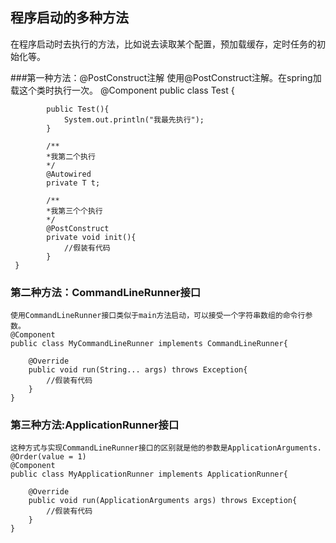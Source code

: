 ## 程序启动的多种方法
在程序启动时去执行的方法，比如说去读取某个配置，预加载缓存，定时任务的初始化等。

###第一种方法：@PostConstruct注解
    使用@PostConstruct注解。在spring加载这个类时执行一次。
	@Component
	public class Test {
			
			public Test(){
				System.out.println("我最先执行");
			}
			
			/**
			*我第二个执行
			*/
			@Autowired
			private T t;
			
			/**
			*我第三个个执行
			*/
			@PostConstruct
			private void init(){
				//假装有代码
			}
	 }
### 第二种方法：CommandLineRunner接口
    使用CommandLineRunner接口类似于main方法启动，可以接受一个字符串数组的命令行参数。
	@Component
	public class MyCommandLineRunner implements CommandLineRunner{

		@Override
		public void run(String... args) throws Exception{
			//假装有代码
		}
	}
### 第三种方法:ApplicationRunner接口
    这种方式与实现CommandLineRunner接口的区别就是他的参数是ApplicationArguments.
	@Order(value = 1)
	@Component
	public class MyApplicationRunner implements ApplicationRunner{

		@Override
		public void run(ApplicationArguments args) throws Exception{
			//假装有代码
		}
	}